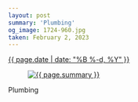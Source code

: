```yaml
---
layout: post
summary: 'Plumbing'
og_image: 1724-960.jpg
taken: February 2, 2023
---
```


<div class="post">
 <time>
  <a href="/1724">
   {{ page.date | date: "%B %-d, %Y" }}
  </a>
 </time>
 <a href="/1724">
  <figure data-taken="2/2/2023">
   <img alt="{{ page.summary }}" sizes="(min-width: 700px) 50vw, calc(100vw - 2rem)" src="{{ site.assets_url }}/1724-480.jpg" srcset="{{ site.assets_url }}/1724-240.jpg 240w, {{ site.assets_url }}/1724-480.jpg 480w, {{ site.assets_url }}/1724-720.jpg 720w, {{ site.assets_url }}/1724-960.jpg 960w"/>
  </figure>
 </a>
 <span>
  Plumbing
 </span>
</div>
